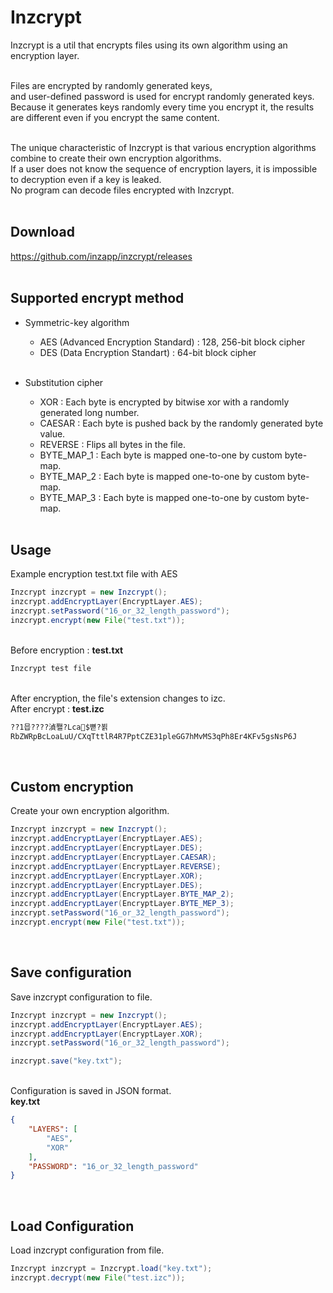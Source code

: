 # Inzcrypt
Inzcrypt is a util that encrypts files using its own algorithm using an encryption layer.<br><br>

Files are encrypted by randomly generated keys,<br>
and user-defined password is used for encrypt randomly generated keys.<br>
Because it generates keys randomly every time you encrypt it, 
the results are different even if you encrypt the same content.<br><br>

The unique characteristic of Inzcrypt is that various encryption algorithms combine to create their own encryption algorithms.<br>
If a user does not know the sequence of encryption layers, it is impossible to decryption even if a key is leaked.<br>
No program can decode files encrypted with Inzcrypt.<br><br>

## Download
https://github.com/inzapp/inzcrypt/releases<br><br>

## Supported encrypt method
- Symmetric-key algorithm
  - AES (Advanced Encryption Standard) : 128, 256-bit block cipher
  - DES (Data Encryption Standart) : 64-bit block cipher<br><br>
  
- Substitution cipher
  - XOR : Each byte is encrypted by bitwise xor with a randomly generated long number.
  - CAESAR : Each byte is pushed back by the randomly generated byte value.
  - REVERSE : Flips all bytes in the file.
  - BYTE_MAP_1 : Each byte is mapped one-to-one by custom byte-map.
  - BYTE_MAP_2 : Each byte is mapped one-to-one by custom byte-map.
  - BYTE_MAP_3 : Each byte is mapped one-to-one by custom byte-map.<br><br>

## Usage
Example encryption test.txt file with AES
```java
Inzcrypt inzcrypt = new Inzcrypt();
inzcrypt.addEncryptLayer(EncryptLayer.AES);
inzcrypt.setPassword("16_or_32_length_password");
inzcrypt.encrypt(new File("test.txt"));
```

<br>Before encryption : **test.txt**
```txt
Inzcrypt test file
```

<br>After encryption, the file's extension changes to izc.<br>
After encrypt : **test.izc**
```txt
??1믑????湞쫼?Lca$뼏?뵑
RbZWRpBcLoaLuU/CXqTttlR4R7PptCZE31pleGG7hMvMS3qPh8Er4KFv5gsNsP6J
```
<br>

## Custom encryption
Create your own encryption algorithm.
```java
Inzcrypt inzcrypt = new Inzcrypt();
inzcrypt.addEncryptLayer(EncryptLayer.AES);
inzcrypt.addEncryptLayer(EncryptLayer.DES);
inzcrypt.addEncryptLayer(EncryptLayer.CAESAR);
inzcrypt.addEncryptLayer(EncryptLayer.REVERSE);
inzcrypt.addEncryptLayer(EncryptLayer.XOR);
inzcrypt.addEncryptLayer(EncryptLayer.DES);
inzcrypt.addEncryptLayer(EncryptLayer.BYTE_MAP_2);
inzcrypt.addEncryptLayer(EncryptLayer.BYTE_MEP_3);
inzcrypt.setPassword("16_or_32_length_password");
inzcrypt.encrypt(new File("test.txt"));
```
<br>

## Save configuration
Save inzcrypt configuration to file.
```java
Inzcrypt inzcrypt = new Inzcrypt();
inzcrypt.addEncryptLayer(EncryptLayer.AES);
inzcrypt.addEncryptLayer(EncryptLayer.XOR);
inzcrypt.setPassword("16_or_32_length_password");

inzcrypt.save("key.txt");
```
<br>Configuration is saved in JSON format.<br>
**key.txt**
```json
{
    "LAYERS": [ 
        "AES",
        "XOR"
    ],
    "PASSWORD": "16_or_32_length_password"
}
```
<br>

## Load Configuration
Load inzcrypt configuration from file.
```java
Inzcrypt inzcrypt = Inzcrypt.load("key.txt");
inzcrypt.decrypt(new File("test.izc"));
```
